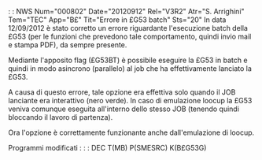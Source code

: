 :  : NWS Num="000802" Date="20120912" Rel="V3R2" Atr="S. Arrighini" Tem="TEC" App="B£" Tit="Errore in £G53 batch" Sts="20"
In data 12/09/2012 è stato corretto un errore riguardante l'esecuzione batch della £G53 (per le funzioni che prevedono tale comportamento, quindi invio mail e stampa PDF), da sempre presente.

Mediante l'apposito flag (£G53BT) è possibile eseguire la £G53 in batch e quindi in modo asincrono
(parallelo) al job che ha effettivamente lanciato la £G53.

A causa di questo errore, tale opzione era effettiva solo quando il JOB lanciante era interattivo (nero verde). In caso di emulazione loocup la £G53 veniva comunque eseguita all'interno dello stesso JOB (tenendo quindi bloccando il lavoro di partenza).

Ora l'opzione è correttamente funzionante anche dall'emulazione di loocup.

Programmi modificati : 
 :  : DEC T(MB) P(SMESRC) K(B£G53G)
